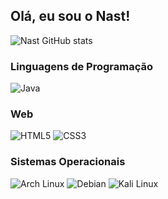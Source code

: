## Olá, eu sou o Nast!

![Nast GitHub stats](https://github-readme-stats.vercel.app/api?username=nasthryhoriev&show_icons=true&theme=transparent)

### Linguagens de Programação  
![Java](https://img.shields.io/badge/Java-ED8B00?style=for-the-badge&logo=openjdk&logoColor=white) 

### Web
![HTML5](https://img.shields.io/badge/HTML5-E34F26?style=for-the-badge&logo=html5&logoColor=white) ![CSS3](https://img.shields.io/badge/CSS3-1572B6?style=for-the-badge&logo=css3&logoColor=white)

### Sistemas Operacionais  
![Arch Linux](https://img.shields.io/badge/Arch_Linux-1793D1?style=for-the-badge&logo=arch-linux&logoColor=white) ![Debian](https://img.shields.io/badge/Debian-A81D33?style=for-the-badge&logo=debian&logoColor=white) ![Kali Linux](https://img.shields.io/badge/Kali_Linux-557C94?style=for-the-badge&logo=kali-linux&logoColor=white)
